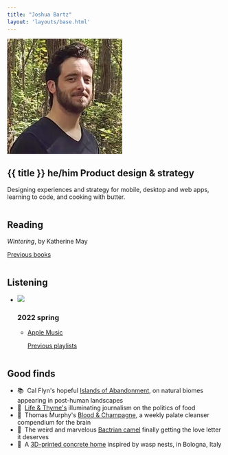 ```yaml
---
title: "Joshua Bartz"
layout: 'layouts/base.html'
---
```


<section id="intro" class="greeting">
	<div class="row container-narrow">
		<div class="column">
			<div class="name-block">
			<img class="avatar" src="./img/profile-2.jpeg" alt="avatar" />
				<div class="vertical-center">
					<h1>{{ title }} <span class="small-caps pronouns">he/him</span>
					<span class="small-caps header-modifier">Product design & strategy</span></h1>
				</div>
			</div>
			<p>Designing experiences and strategy for mobile, desktop and web apps, learning to code, and cooking with butter.</p>
		</div>
	</div>
</section>

<section>
	<div id="about-me" class="row container-narrow">
		<div class="column">
			<h2>Reading</h2>
			<p><em>Wintering</em>, by Katherine May</p>
			<p><span class="subnote"><a href="">Previous books</a></span></p>
		</div>
		<div class="column">
			<h2>Listening</h2>
			<ul class="no-list-decor chrono-lists">
				<li><img class="album" src="https://is4-ssl.mzstatic.com/image/thumb/m7qn9jC4lghgJKKg3sulKg/540x540cc.webp" />
				<h3 class="subheading">2022 spring</h3>
					<ul class="no-list-decor">
						<li><a href="https://music.apple.com/us/playlist/2022-spring/pl.u-LRdYmsBA2KX">Apple Music</a>
						<p><span class="subnote"><a href="./playlists">Previous playlists</a></span></p></li>
					</ul>
				</li>
			</ul>
		</div>
	</div>
	<div id="good-finds" class="row container-narrow">
		<div class="double-column">
			<h2>Good finds</h2>
			<ul class="no-list-decor">
				<li>📚&nbsp;&nbsp;Cal Flyn's hopeful <a href="https://www.calflyn.com/nonfiction-books/islands-of-abandonment-nature-rebounding-post-human-landscape">Islands of Abandonment</a>, on natural biomes appearing in post-human landscapes</li>
				<li>🍱&nbsp;&nbsp;<a href="https://lifeandthyme.com">Life & Thyme's</a> illuminating journalism on the politics of food</li>
				<li>📸&nbsp;&nbsp;Thomas Murphy's <a href="https://therealmurphy.substack.com">Blood & Champagne</a>, a weekly palate cleanser compendium for the brain</li>
				<li>🐪&nbsp;&nbsp;The weird and marvelous <a href="https://vimeo.com/407941034">Bactrian camel</a> finally getting the love letter it deserves</li>
				<li>🐝&nbsp;&nbsp;A <a href="https://www.dwell.com/article/tecla-3d-printed-home-mario-cucinella-architects-wasp-28cde493">3D-printed concrete home</a> inspired by wasp nests, in Bologna, Italy</li>
			</ul>
		</div>
	</div>
</section>